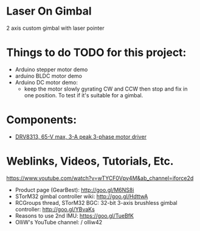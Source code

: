 # Laser On Gimbal
2 axis custom gimbal with laser pointer


# Things to do TODO for this project:
- Arduino stepper motor demo
- arduino BLDC motor demo
- Arduino DC motor demo:
  - keep the motor slowly gyrating CW and CCW then stop and fix in one position. To test if it's suitable for a gimbal.  


# Components:
- [DRV8313, 65-V max, 3-A peak 3-phase motor driver](https://www.ti.com/product/DRV8313#:~:text=The%20DRV8313%20provides%20three%20individually,2%2DH%2Dbridge%20configuration.)



# Weblinks, Videos, Tutorials, Etc.
https://www.youtube.com/watch?v=wTYCF0Vpy4M&ab_channel=iforce2d
- Product page (GearBest): http://goo.gl/M6NS8i
- STorM32 gimbal controller wiki: http://goo.gl/HdttwA
- RCGroups thread, STorM32 BGC: 32-bit 3-axis brushless gimbal controller: http://goo.gl/YBvaKs
- Reasons to use 2nd IMU: https://goo.gl/TueBfK
- OlliW's YouTube channel:   / olliw42  

